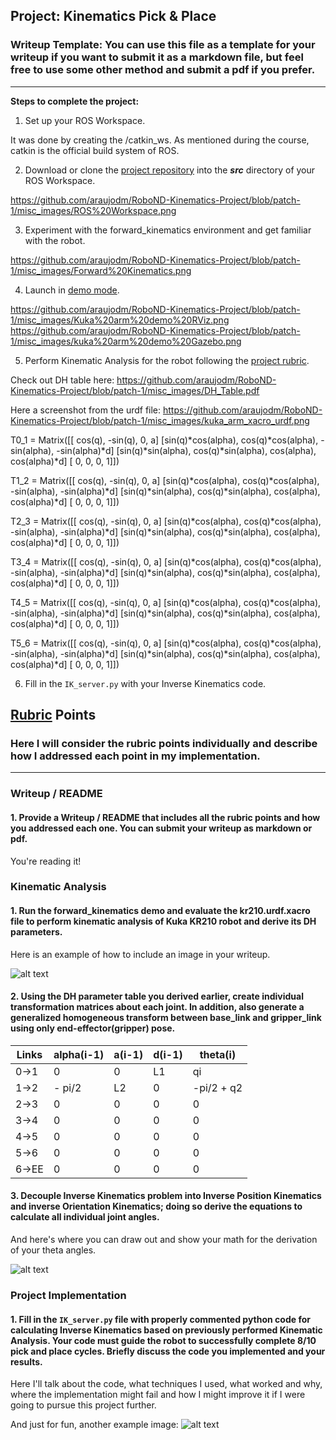 ## Project: Kinematics Pick & Place
### Writeup Template: You can use this file as a template for your writeup if you want to submit it as a markdown file, but feel free to use some other method and submit a pdf if you prefer.

---


**Steps to complete the project:**  


1. Set up your ROS Workspace.

It was done by creating the /catkin_ws. As mentioned during the course, catkin is the official build system of ROS.

2. Download or clone the [project repository](https://github.com/udacity/RoboND-Kinematics-Project) into the ***src*** directory of your ROS Workspace.  

https://github.com/araujodm/RoboND-Kinematics-Project/blob/patch-1/misc_images/ROS%20Workspace.png


3. Experiment with the forward_kinematics environment and get familiar with the robot.

https://github.com/araujodm/RoboND-Kinematics-Project/blob/patch-1/misc_images/Forward%20Kinematics.png


4. Launch in [demo mode](https://classroom.udacity.com/nanodegrees/nd209/parts/7b2fd2d7-e181-401e-977a-6158c77bf816/modules/8855de3f-2897-46c3-a805-628b5ecf045b/lessons/91d017b1-4493-4522-ad52-04a74a01094c/concepts/ae64bb91-e8c4-44c9-adbe-798e8f688193).

https://github.com/araujodm/RoboND-Kinematics-Project/blob/patch-1/misc_images/Kuka%20arm%20demo%20RViz.png
https://github.com/araujodm/RoboND-Kinematics-Project/blob/patch-1/misc_images/kuka%20arm%20demo%20Gazebo.png

5. Perform Kinematic Analysis for the robot following the [project rubric](https://review.udacity.com/#!/rubrics/972/view).

Check out DH table here:
https://github.com/araujodm/RoboND-Kinematics-Project/blob/patch-1/misc_images/DH_Table.pdf

Here a screenshot from the urdf file:
https://github.com/araujodm/RoboND-Kinematics-Project/blob/patch-1/misc_images/kuka_arm_xacro_urdf.png

T0_1 =  Matrix([[           cos(q),           -sin(q),           0,             a]
                [sin(q)*cos(alpha), cos(q)*cos(alpha), -sin(alpha), -sin(alpha)*d]
                [sin(q)*sin(alpha), cos(q)*sin(alpha),  cos(alpha),  cos(alpha)*d]
                [                0,                 0,           0,             1]])

T1_2 =  Matrix([[           cos(q),           -sin(q),           0,             a]
                [sin(q)*cos(alpha), cos(q)*cos(alpha), -sin(alpha), -sin(alpha)*d]
                [sin(q)*sin(alpha), cos(q)*sin(alpha),  cos(alpha),  cos(alpha)*d]
                [                0,                 0,           0,             1]])

T2_3 =  Matrix([[           cos(q),           -sin(q),           0,             a]
                [sin(q)*cos(alpha), cos(q)*cos(alpha), -sin(alpha), -sin(alpha)*d]
                [sin(q)*sin(alpha), cos(q)*sin(alpha),  cos(alpha),  cos(alpha)*d]
                [                0,                 0,           0,             1]])

T3_4 =  Matrix([[           cos(q),           -sin(q),           0,             a]
                [sin(q)*cos(alpha), cos(q)*cos(alpha), -sin(alpha), -sin(alpha)*d]
                [sin(q)*sin(alpha), cos(q)*sin(alpha),  cos(alpha),  cos(alpha)*d]
                [                0,                 0,           0,             1]])
                
T4_5 =  Matrix([[           cos(q),           -sin(q),           0,             a]
                [sin(q)*cos(alpha), cos(q)*cos(alpha), -sin(alpha), -sin(alpha)*d]
                [sin(q)*sin(alpha), cos(q)*sin(alpha),  cos(alpha),  cos(alpha)*d]
                [                0,                 0,           0,             1]])
     
T5_6 =  Matrix([[           cos(q),           -sin(q),           0,             a]
                [sin(q)*cos(alpha), cos(q)*cos(alpha), -sin(alpha), -sin(alpha)*d]
                [sin(q)*sin(alpha), cos(q)*sin(alpha),  cos(alpha),  cos(alpha)*d]
                [                0,                 0,           0,             1]])


6. Fill in the `IK_server.py` with your Inverse Kinematics code. 


[//]: # (Image References)

[image1]: ./misc_images/misc1.png
[image2]: ./misc_images/misc3.png
[image3]: ./misc_images/misc2.png

## [Rubric](https://review.udacity.com/#!/rubrics/972/view) Points
### Here I will consider the rubric points individually and describe how I addressed each point in my implementation.  

---
### Writeup / README

#### 1. Provide a Writeup / README that includes all the rubric points and how you addressed each one.  You can submit your writeup as markdown or pdf.  

You're reading it!

### Kinematic Analysis
#### 1. Run the forward_kinematics demo and evaluate the kr210.urdf.xacro file to perform kinematic analysis of Kuka KR210 robot and derive its DH parameters.

Here is an example of how to include an image in your writeup.

![alt text][image1]

#### 2. Using the DH parameter table you derived earlier, create individual transformation matrices about each joint. In addition, also generate a generalized homogeneous transform between base_link and gripper_link using only end-effector(gripper) pose.

Links | alpha(i-1) | a(i-1) | d(i-1) | theta(i)
--- | --- | --- | --- | ---
0->1 | 0 | 0 | L1 | qi
1->2 | - pi/2 | L2 | 0 | -pi/2 + q2
2->3 | 0 | 0 | 0 | 0
3->4 |  0 | 0 | 0 | 0
4->5 | 0 | 0 | 0 | 0
5->6 | 0 | 0 | 0 | 0
6->EE | 0 | 0 | 0 | 0


#### 3. Decouple Inverse Kinematics problem into Inverse Position Kinematics and inverse Orientation Kinematics; doing so derive the equations to calculate all individual joint angles.

And here's where you can draw out and show your math for the derivation of your theta angles. 

![alt text][image2]

### Project Implementation

#### 1. Fill in the `IK_server.py` file with properly commented python code for calculating Inverse Kinematics based on previously performed Kinematic Analysis. Your code must guide the robot to successfully complete 8/10 pick and place cycles. Briefly discuss the code you implemented and your results. 


Here I'll talk about the code, what techniques I used, what worked and why, where the implementation might fail and how I might improve it if I were going to pursue this project further.  


And just for fun, another example image:
![alt text][image3]



